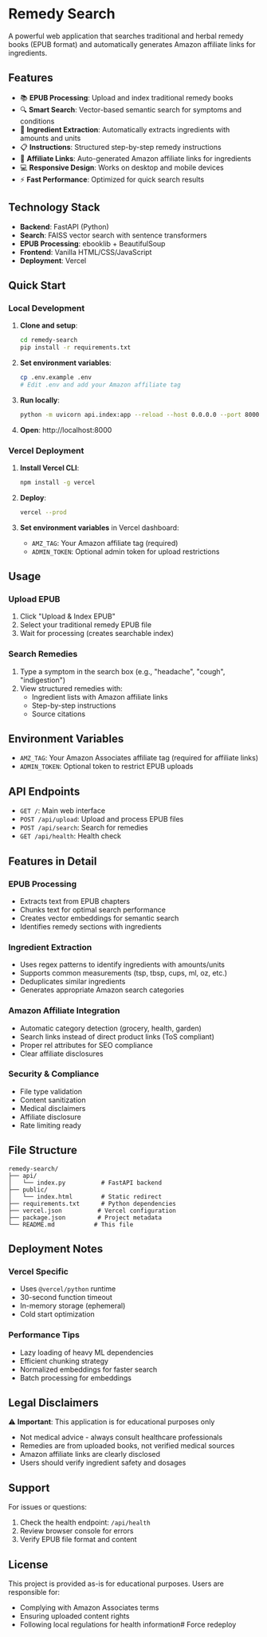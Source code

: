 # Remedy Search

A powerful web application that searches traditional and herbal remedy books (EPUB format) and automatically generates Amazon affiliate links for ingredients.

## Features

- 📚 **EPUB Processing**: Upload and index traditional remedy books
- 🔍 **Smart Search**: Vector-based semantic search for symptoms and conditions  
- 🧪 **Ingredient Extraction**: Automatically extracts ingredients with amounts and units
- 📋 **Instructions**: Structured step-by-step remedy instructions
- 🛒 **Affiliate Links**: Auto-generated Amazon affiliate links for ingredients
- 💻 **Responsive Design**: Works on desktop and mobile devices
- ⚡ **Fast Performance**: Optimized for quick search results

## Technology Stack

- **Backend**: FastAPI (Python)
- **Search**: FAISS vector search with sentence transformers
- **EPUB Processing**: ebooklib + BeautifulSoup
- **Frontend**: Vanilla HTML/CSS/JavaScript
- **Deployment**: Vercel

## Quick Start

### Local Development

1. **Clone and setup**:
   ```bash
   cd remedy-search
   pip install -r requirements.txt
   ```

2. **Set environment variables**:
   ```bash
   cp .env.example .env
   # Edit .env and add your Amazon affiliate tag
   ```

3. **Run locally**:
   ```bash
   python -m uvicorn api.index:app --reload --host 0.0.0.0 --port 8000
   ```

4. **Open**: http://localhost:8000

### Vercel Deployment

1. **Install Vercel CLI**:
   ```bash
   npm install -g vercel
   ```

2. **Deploy**:
   ```bash
   vercel --prod
   ```

3. **Set environment variables** in Vercel dashboard:
   - `AMZ_TAG`: Your Amazon affiliate tag (required)
   - `ADMIN_TOKEN`: Optional admin token for upload restrictions

## Usage

### Upload EPUB

1. Click "Upload & Index EPUB" 
2. Select your traditional remedy EPUB file
3. Wait for processing (creates searchable index)

### Search Remedies

1. Type a symptom in the search box (e.g., "headache", "cough", "indigestion")
2. View structured remedies with:
   - Ingredient lists with Amazon affiliate links
   - Step-by-step instructions
   - Source citations

## Environment Variables

- `AMZ_TAG`: Your Amazon Associates affiliate tag (required for affiliate links)
- `ADMIN_TOKEN`: Optional token to restrict EPUB uploads

## API Endpoints

- `GET /`: Main web interface
- `POST /api/upload`: Upload and process EPUB files
- `POST /api/search`: Search for remedies
- `GET /api/health`: Health check

## Features in Detail

### EPUB Processing
- Extracts text from EPUB chapters
- Chunks text for optimal search performance
- Creates vector embeddings for semantic search
- Identifies remedy sections with ingredients

### Ingredient Extraction
- Uses regex patterns to identify ingredients with amounts/units
- Supports common measurements (tsp, tbsp, cups, ml, oz, etc.)
- Deduplicates similar ingredients
- Generates appropriate Amazon search categories

### Amazon Affiliate Integration
- Automatic category detection (grocery, health, garden)
- Search links instead of direct product links (ToS compliant)
- Proper rel attributes for SEO compliance
- Clear affiliate disclosures

### Security & Compliance
- File type validation
- Content sanitization
- Medical disclaimers
- Affiliate disclosure
- Rate limiting ready

## File Structure

```
remedy-search/
├── api/
│   └── index.py          # FastAPI backend
├── public/
│   └── index.html        # Static redirect
├── requirements.txt      # Python dependencies
├── vercel.json          # Vercel configuration
├── package.json         # Project metadata
└── README.md           # This file
```

## Deployment Notes

### Vercel Specific
- Uses `@vercel/python` runtime
- 30-second function timeout
- In-memory storage (ephemeral)
- Cold start optimization

### Performance Tips
- Lazy loading of heavy ML dependencies
- Efficient chunking strategy
- Normalized embeddings for faster search
- Batch processing for embeddings

## Legal Disclaimers

⚠️ **Important**: This application is for educational purposes only
- Not medical advice - always consult healthcare professionals
- Remedies are from uploaded books, not verified medical sources  
- Amazon affiliate links are clearly disclosed
- Users should verify ingredient safety and dosages

## Support

For issues or questions:
1. Check the health endpoint: `/api/health`
2. Review browser console for errors
3. Verify EPUB file format and content

## License

This project is provided as-is for educational purposes. Users are responsible for:
- Complying with Amazon Associates terms
- Ensuring uploaded content rights
- Following local regulations for health information# Force redeploy
